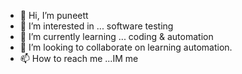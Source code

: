 - 👋 Hi, I’m puneett
- 👀 I’m interested in ... software testing
- 🌱 I’m currently learning ... coding & automation
- 💞️ I’m looking to collaborate on learning automation.
- 📫 How to reach me ...IM me

<!---
ipuneetv/ipuneetv is a ✨ special ✨ repository because its `README.md` (this file) appears on your GitHub profile.
You can click the Preview link to take a look at your changes.
--->
